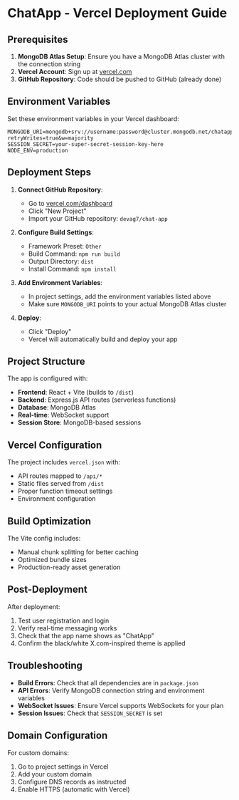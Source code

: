 # ChatApp - Vercel Deployment Guide

## Prerequisites

1. **MongoDB Atlas Setup**: Ensure you have a MongoDB Atlas cluster with the connection string
2. **Vercel Account**: Sign up at [vercel.com](https://vercel.com)
3. **GitHub Repository**: Code should be pushed to GitHub (already done)

## Environment Variables

Set these environment variables in your Vercel dashboard:

```
MONGODB_URI=mongodb+srv://username:password@cluster.mongodb.net/chatapp?retryWrites=true&w=majority
SESSION_SECRET=your-super-secret-session-key-here
NODE_ENV=production
```

## Deployment Steps

1. **Connect GitHub Repository**:
   - Go to [vercel.com/dashboard](https://vercel.com/dashboard)
   - Click "New Project"
   - Import your GitHub repository: `devag7/chat-app`

2. **Configure Build Settings**:
   - Framework Preset: `Other`
   - Build Command: `npm run build`
   - Output Directory: `dist`
   - Install Command: `npm install`

3. **Add Environment Variables**:
   - In project settings, add the environment variables listed above
   - Make sure `MONGODB_URI` points to your actual MongoDB Atlas cluster

4. **Deploy**:
   - Click "Deploy"
   - Vercel will automatically build and deploy your app

## Project Structure

The app is configured with:
- **Frontend**: React + Vite (builds to `/dist`)
- **Backend**: Express.js API routes (serverless functions)
- **Database**: MongoDB Atlas
- **Real-time**: WebSocket support
- **Session Store**: MongoDB-based sessions

## Vercel Configuration

The project includes `vercel.json` with:
- API routes mapped to `/api/*`
- Static files served from `/dist`
- Proper function timeout settings
- Environment configuration

## Build Optimization

The Vite config includes:
- Manual chunk splitting for better caching
- Optimized bundle sizes
- Production-ready asset generation

## Post-Deployment

After deployment:
1. Test user registration and login
2. Verify real-time messaging works
3. Check that the app name shows as "ChatApp"
4. Confirm the black/white X.com-inspired theme is applied

## Troubleshooting

- **Build Errors**: Check that all dependencies are in `package.json`
- **API Errors**: Verify MongoDB connection string and environment variables
- **WebSocket Issues**: Ensure Vercel supports WebSockets for your plan
- **Session Issues**: Check that `SESSION_SECRET` is set

## Domain Configuration

For custom domains:
1. Go to project settings in Vercel
2. Add your custom domain
3. Configure DNS records as instructed
4. Enable HTTPS (automatic with Vercel)
